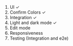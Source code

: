 1. UI ✓
2. Confirm Colors ✓
3. Integration ✓
4. Light and dark mode ✓
5. Edit mode
6. Responsiveness
7. Testing (Integration and e2e)
